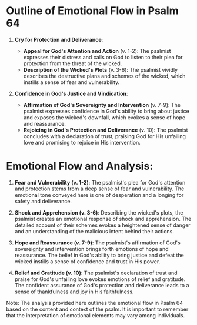 # Outline of Emotional Flow in Psalm 64

1. **Cry for Protection and Deliverance**:
   - **Appeal for God's Attention and Action** (v. 1-2): The psalmist expresses their distress and calls on God to listen to their plea for protection from the threat of the wicked.
   - **Description of the Wicked's Plots** (v. 3-6): The psalmist vividly describes the destructive plans and schemes of the wicked, which instills a sense of fear and vulnerability.

2. **Confidence in God's Justice and Vindication**:
   - **Affirmation of God's Sovereignty and Intervention** (v. 7-9): The psalmist expresses confidence in God's ability to bring about justice and exposes the wicked's downfall, which evokes a sense of hope and reassurance.
   - **Rejoicing in God's Protection and Deliverance** (v. 10): The psalmist concludes with a declaration of trust, praising God for His unfailing love and promising to rejoice in His intervention.

# Emotional Flow and Analysis:

1. **Fear and Vulnerability (v. 1-2)**: The psalmist's plea for God's attention and protection stems from a deep sense of fear and vulnerability. The emotional tone conveyed here is one of desperation and a longing for safety and deliverance.

2. **Shock and Apprehension (v. 3-6)**: Describing the wicked's plots, the psalmist creates an emotional response of shock and apprehension. The detailed account of their schemes evokes a heightened sense of danger and an understanding of the malicious intent behind their actions.

3. **Hope and Reassurance (v. 7-9)**: The psalmist's affirmation of God's sovereignty and intervention brings forth emotions of hope and reassurance. The belief in God's ability to bring justice and defeat the wicked instills a sense of confidence and trust in His power.

4. **Relief and Gratitude (v. 10)**: The psalmist's declaration of trust and praise for God's unfailing love evokes emotions of relief and gratitude. The confident assurance of God's protection and deliverance leads to a sense of thankfulness and joy in His faithfulness.

Note: The analysis provided here outlines the emotional flow in Psalm 64 based on the content and context of the psalm. It is important to remember that the interpretation of emotional elements may vary among individuals.